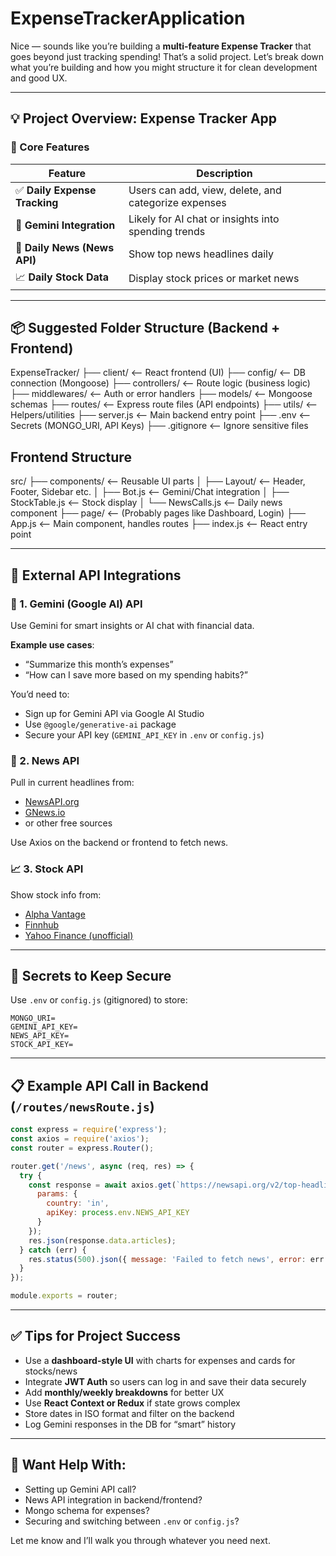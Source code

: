 ﻿# ExpenseTrackerApplication

Nice — sounds like you’re building a **multi-feature Expense Tracker** that goes beyond just tracking spending! That’s a solid project. Let’s break down what you’re building and how you might structure it for clean development and good UX.

---

## 💡 Project Overview: Expense Tracker App

### 🔧 Core Features

| Feature                      | Description                                          |
| ---------------------------- | ---------------------------------------------------- |
| ✅ **Daily Expense Tracking** | Users can add, view, delete, and categorize expenses |
| 🔮 **Gemini Integration**    | Likely for AI chat or insights into spending trends  |
| 📰 **Daily News (News API)** | Show top news headlines daily                        |
| 📈 **Daily Stock Data**      | Display stock prices or market news                  |

---

## 📦 Suggested Folder Structure (Backend + Frontend)
ExpenseTracker/
├── client/                 <-- React frontend (UI)
├── config/                 <-- DB connection (Mongoose)
├── controllers/            <-- Route logic (business logic)
├── middlewares/           <-- Auth or error handlers
├── models/                 <-- Mongoose schemas
├── routes/                 <-- Express route files (API endpoints)
├── utils/                  <-- Helpers/utilities
├── server.js              <-- Main backend entry point
├── .env                   <-- Secrets (MONGO_URI, API Keys)
├── .gitignore             <-- Ignore sensitive files


## Frontend Structure
src/
├── components/             <-- Reusable UI parts
│   ├── Layout/             <-- Header, Footer, Sidebar etc.
│   ├── Bot.js              <-- Gemini/Chat integration
│   ├── StockTable.js       <-- Stock display
│   └── NewsCalls.js        <-- Daily news component
├── page/                   <-- (Probably pages like Dashboard, Login)
├── App.js                  <-- Main component, handles routes
├── index.js                <-- React entry point

---

## 🔗 External API Integrations

### 🌟 1. **Gemini (Google AI) API**

Use Gemini for smart insights or AI chat with financial data.

**Example use cases**:

* “Summarize this month’s expenses”
* “How can I save more based on my spending habits?”

You’d need to:

* Sign up for Gemini API via Google AI Studio
* Use `@google/generative-ai` package
* Secure your API key (`GEMINI_API_KEY` in `.env` or `config.js`)

### 🔎 2. **News API**

Pull in current headlines from:

* [NewsAPI.org](https://newsapi.org/)
* [GNews.io](https://gnews.io/)
* or other free sources

Use Axios on the backend or frontend to fetch news.

### 📈 3. **Stock API**

Show stock info from:

* [Alpha Vantage](https://www.alphavantage.co/)
* [Finnhub](https://finnhub.io/)
* [Yahoo Finance (unofficial)](https://www.npmjs.com/package/yahoo-finance2)

---

## 🔐 Secrets to Keep Secure

Use `.env` or `config.js` (gitignored) to store:

```env
MONGO_URI=
GEMINI_API_KEY=
NEWS_API_KEY=
STOCK_API_KEY=
```

---

## 📋 Example API Call in Backend (`/routes/newsRoute.js`)

```js
const express = require('express');
const axios = require('axios');
const router = express.Router();

router.get('/news', async (req, res) => {
  try {
    const response = await axios.get(`https://newsapi.org/v2/top-headlines`, {
      params: {
        country: 'in',
        apiKey: process.env.NEWS_API_KEY
      }
    });
    res.json(response.data.articles);
  } catch (err) {
    res.status(500).json({ message: 'Failed to fetch news', error: err.message });
  }
});

module.exports = router;
```

---

## ✅ Tips for Project Success

* Use a **dashboard-style UI** with charts for expenses and cards for stocks/news
* Integrate **JWT Auth** so users can log in and save their data securely
* Add **monthly/weekly breakdowns** for better UX
* Use **React Context or Redux** if state grows complex
* Store dates in ISO format and filter on the backend
* Log Gemini responses in the DB for “smart” history

---

## 🚀 Want Help With:

* Setting up Gemini API call?
* News API integration in backend/frontend?
* Mongo schema for expenses?
* Securing and switching between `.env` or `config.js`?

Let me know and I’ll walk you through whatever you need next.

